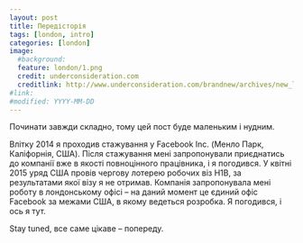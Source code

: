 ```yaml
---
layout: post
title: Передісторія
tags: [london, intro]
categories: [london]
image:
  #background:
  feature: london/1.png
  credit: underconsideration.com
  creditlink: http://www.underconsideration.com/brandnew/archives/new_logo_for_facebook_done_in-house_with_eric_olson.php
#link:
#modified: YYYY-MM-DD
---
```


Починати завжди складно, тому цей пост буде маленьким і нудним.

Влітку 2014 я проходив стажування у Facebook Inc. (Менло Парк, Каліфорнія, США). Після стажування
мені запропонували приєднатись до компанії вже в якості повноцінного працівника, і я погодився. У квітні
2015 уряд США провів чергову лотерею робочих віз H1B, за результатами якої візу я не отримав. Компанія
запропонувала мені роботу в лондонському офісі – на даний момент це єдиний офіс Facebook за межами США,
в якому ведеться розробка. Я погодився, і ось я тут.

Stay tuned, все саме цікаве – попереду.
